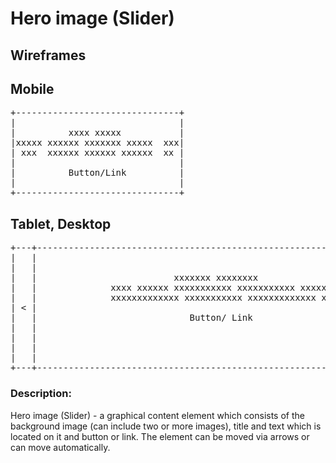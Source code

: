 # **Hero image (Slider)**

## Wireframes

## Mobile


<pre>
+-------------------------------+
|                               |
|          xxxx xxxxx           |
|xxxxx xxxxxx xxxxxxx xxxxx  xxx|
| xxx  xxxxxx xxxxxx xxxxxx  xx |
|                               |
|          Button/Link          |
|                               |
+-------------------------------+
</pre>


## Tablet, Desktop
<pre>
+---+------------------------------------------------------------------------+---+
|   |                                                                        |   |
|   |                                                                        |   |
|   |                          xxxxxxx xxxxxxxx                              |   |
|   |              xxxx xxxxxx xxxxxxxxxxx xxxxxxxxxxx xxxxx xxx             |   |
|   |              xxxxxxxxxxxxx xxxxxxxxxxx xxxxxxxxxxxxx xxxxx             |   |
| < |                                                                        | > |
|   |                             Button/ Link                               |   |
|   |                                                                        |   |
|   |                                                                        |   |
|   |                                                                        |   |
|   |                                                                        |   |
+---+------------------------------------------------------------------------+---+
</pre> 

### Description:
Hero image (Slider) - a graphical content element which consists of the background image (can include two or more images), title and text which is located on it and button or link. The element can be moved via arrows or can move automatically.  